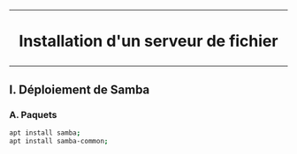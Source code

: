 ----------------------------------------------------------------------------------------------------------------------------
# <p align='center'> Installation d'un serveur de fichier </p>
----------------------------------------------------------------------------------------------------------------------------
## I. Déploiement de Samba
### A. Paquets
```bash
apt install samba;
apt install samba-common;
```
